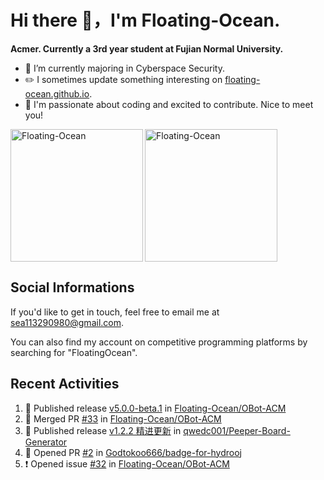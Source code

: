# Hi there 👋，I'm Floating-Ocean.

**Acmer. Currently a 3rd year student at Fujian Normal University.**

- 🔭 I’m currently majoring in Cyberspace Security.
- ✏️ I sometimes update something interesting on [floating-ocean.github.io](https://floating-ocean.github.io/).
- 👯 I'm passionate about coding and excited to contribute. Nice to meet you!

<p><img align="left" height="212" src="https://readme-stats-eta-flame.vercel.app/api/top-langs?username=Floating-Ocean&show_icons=true&locale=en&layout=donut&&hide=html&border_radius=16" alt="Floating-Ocean" /></p>

<p><img align="center" height="212" src="https://readme-stats-eta-flame.vercel.app/api?username=Floating-Ocean&show_icons=true&locale=en&exclude_repo=Floating-Ocean.github.io&border_radius=16&rank_icon=github&show=reviews" alt="Floating-Ocean" /></p>

## Social Informations

If you'd like to get in touch, feel free to email me at [sea113290980@gmail.com](mailto:sea113290980@gmail.com).

You can also find my account on competitive programming platforms by searching for "FloatingOcean".

## Recent Activities
<!--START_SECTION:activity-->
1. 🚀 Published release [v5.0.0-beta.1](https://github.com/Floating-Ocean/OBot-ACM/releases/tag/v5.0.0-beta.1) in [Floating-Ocean/OBot-ACM](https://github.com/Floating-Ocean/OBot-ACM)
2. 🎉 Merged PR [#33](https://github.com/Floating-Ocean/OBot-ACM/pull/33) in [Floating-Ocean/OBot-ACM](https://github.com/Floating-Ocean/OBot-ACM)
3. 🚀 Published release [v1.2.2 精进更新](https://github.com/qwedc001/Peeper-Board-Generator/releases/tag/v1.2.2) in [qwedc001/Peeper-Board-Generator](https://github.com/qwedc001/Peeper-Board-Generator)
4. 💪 Opened PR [#2](https://github.com/Godtokoo666/badge-for-hydrooj/pull/2) in [Godtokoo666/badge-for-hydrooj](https://github.com/Godtokoo666/badge-for-hydrooj)
5. ❗ Opened issue [#32](https://github.com/Floating-Ocean/OBot-ACM/issues/32) in [Floating-Ocean/OBot-ACM](https://github.com/Floating-Ocean/OBot-ACM)
<!--END_SECTION:activity-->



